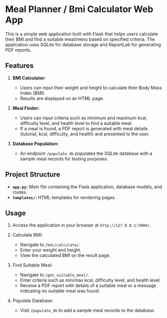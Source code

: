 # Meal Planner / Bmi Calculator Web App

This is a simple web application built with Flask that helps users calculate their BMI and find a suitable meal/menu
based on specified criteria. The application uses SQLite for database storage and ReportLab for generating PDF reports.

## Features

1. **BMI Calculator:**
   - Users can input their weight and height to calculate their Body Mass Index (BMI).
   - Results are displayed on an HTML page.

2. **Meal Finder:**
   - Users can input criteria such as minimum and maximum kcal, difficulty level, and health level to find a suitable meal.
   - If a meal is found, a PDF report is generated with meal details (tutorial, kcal, difficulty, and health) and presented to the user.

3. **Database Population:**
   - An endpoint `/populate_db` populates the SQLite database with a sample meal records for testing purposes.

## Project Structure

- **`app.py`:** Main file containing the Flask application, database models, and routes.
- **`templates/`:** HTML templates for rendering pages.

## Usage

1. Access the application in your browser at `http://127.0.0.1:5000/`.

2. Calculate BMI:
   - Navigate to `/bmi/calculate/`.
   - Enter your weight and height.
   - View the calculated BMI on the result page.

3. Find Suitable Meal:
   - Navigate to `/get_suitable_meal/`.
   - Enter criteria such as min/max kcal, difficulty level, and health level.
   - Receive a PDF report with details of a suitable meal or a message indicating no suitable meal was found.

4. Populate Database:
   - Visit `/populate_db` to add a sample meal records to the database.